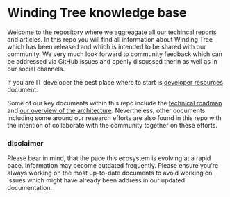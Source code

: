 # Winding Tree knowledge base

Welcome to the repository where we aggreagate all our techincal reports and articles. In this repo you will find all information about Winding Tree which has been released and which is intended to be shared with our community. We very much look forward to community feedback which can be addressed via GitHub issues and openly discussed therin as well as in our social channels.

If you are IT developer the best place where to start is [developer resources](developer-resources.md) document.

Some of our key documents within this repo include the [technical roadmap](roadmap.md)
and [our overview of the architecture](architecture-hotel.md). Nevertheless, other documents including some around our research efforts are also found in this repo with the intention of collaborate with the community together on these efforts.

### disclaimer

Please bear in mind, that the pace this ecosystem is evolving at a rapid pace. Information may become outdated frequently. Please ensure you're always working on the most up-to-date documents to avoid working on issues which might have already been address in our updated documentation.
